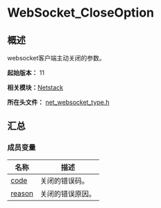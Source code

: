 # WebSocket_CloseOption


## 概述

websocket客户端主动关闭的参数。

**起始版本：** 11

**相关模块：**[Netstack](netstack.md)

**所在头文件：** [net_websocket_type.h](net__websocket__type_8h.md#net_websocket_typeh)

## 汇总


### 成员变量

| 名称 | 描述 | 
| -------- | -------- |
| [code](netstack.md#code-23) | 关闭的错误码。 | 
| [reason](netstack.md#reason-23) | 关闭的错误原因。 | 
